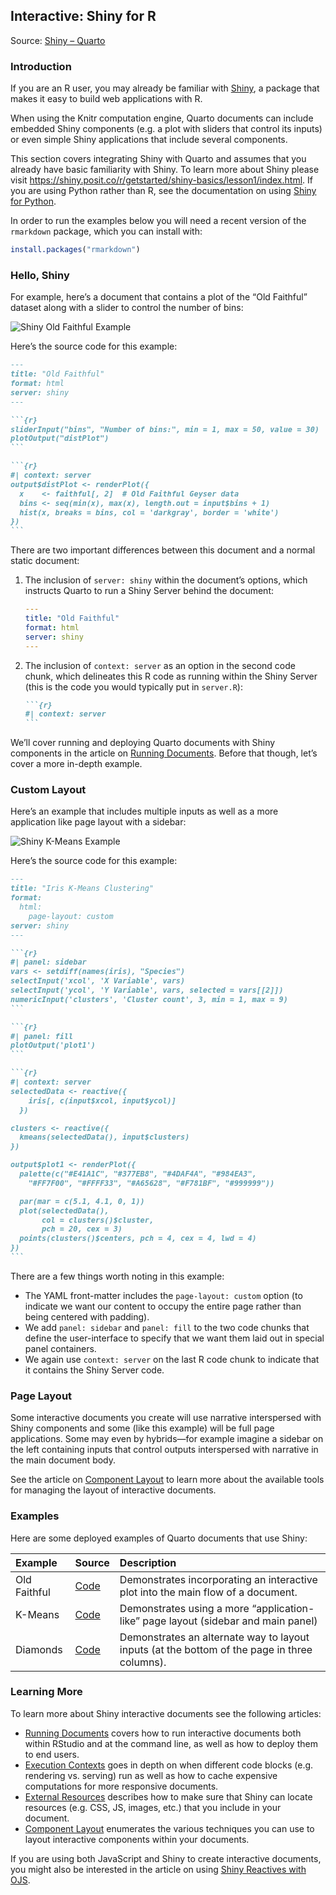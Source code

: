 ## Interactive: Shiny for R

Source: [Shiny – Quarto](https://quarto.org/docs/interactive/shiny-r/)

### Introduction

If you are an R user, you may already be familiar with [Shiny](https://shiny.posit.co/), a package that makes it easy to build web applications with R.

When using the Knitr computation engine, Quarto documents can include embedded Shiny components (e.g. a plot with sliders that control its inputs) or even simple Shiny applications that include several components.

This section covers integrating Shiny with Quarto and assumes that you already have basic familiarity with Shiny. To learn more about Shiny please visit <https://shiny.posit.co/r/getstarted/shiny-basics/lesson1/index.html>. If you are using Python rather than R, see the documentation on using [Shiny for Python](https://quarto.org/docs/interactive/shiny-python/).

In order to run the examples below you will need a recent version of the `rmarkdown` package, which you can install with:

```r
install.packages("rmarkdown")
```

### Hello, Shiny

For example, here’s a document that contains a plot of the “Old Faithful” dataset along with a slider to control the number of bins:

![Shiny Old Faithful Example](https://quarto.org/docs/interactive/images/shiny-faithful.png)

Here’s the source code for this example:

````markdown
---
title: "Old Faithful"
format: html
server: shiny
---

```{r}
sliderInput("bins", "Number of bins:", min = 1, max = 50, value = 30)
plotOutput("distPlot")
```

```{r}
#| context: server
output$distPlot <- renderPlot({
  x    <- faithful[, 2]  # Old Faithful Geyser data
  bins <- seq(min(x), max(x), length.out = input$bins + 1)
  hist(x, breaks = bins, col = 'darkgray', border = 'white')
})
```
````

There are two important differences between this document and a normal static document:

1.  The inclusion of `server: shiny` within the document’s options, which instructs Quarto to run a Shiny Server behind the document:
    ```yaml
    ---
    title: "Old Faithful"
    format: html
    server: shiny
    ---
    ```
2.  The inclusion of `context: server` as an option in the second code chunk, which delineates this R code as running within the Shiny Server (this is the code you would typically put in `server.R`):
    ````markdown
    ```{r}
    #| context: server
    ```
    ````

We’ll cover running and deploying Quarto documents with Shiny components in the article on [Running Documents](https://quarto.org/docs/interactive/shiny-r/running.html). Before that though, let’s cover a more in-depth example.

### Custom Layout

Here’s an example that includes multiple inputs as well as a more application like page layout with a sidebar:

![Shiny K-Means Example](https://quarto.org/docs/interactive/images/shiny-kmeans.png)

Here’s the source code for this example:

````markdown
---
title: "Iris K-Means Clustering"
format:
  html:
    page-layout: custom
server: shiny
---

```{r}
#| panel: sidebar
vars <- setdiff(names(iris), "Species")
selectInput('xcol', 'X Variable', vars)
selectInput('ycol', 'Y Variable', vars, selected = vars[[2]])
numericInput('clusters', 'Cluster count', 3, min = 1, max = 9)
```

```{r}
#| panel: fill
plotOutput('plot1')
```

```{r}
#| context: server
selectedData <- reactive({
    iris[, c(input$xcol, input$ycol)]
  })

clusters <- reactive({
  kmeans(selectedData(), input$clusters)
})

output$plot1 <- renderPlot({
  palette(c("#E41A1C", "#377EB8", "#4DAF4A", "#984EA3",
    "#FF7F00", "#FFFF33", "#A65628", "#F781BF", "#999999"))

  par(mar = c(5.1, 4.1, 0, 1))
  plot(selectedData(),
       col = clusters()$cluster,
       pch = 20, cex = 3)
  points(clusters()$centers, pch = 4, cex = 4, lwd = 4)
})
```
````

There are a few things worth noting in this example:

*   The YAML front-matter includes the `page-layout: custom` option (to indicate we want our content to occupy the entire page rather than being centered with padding).
*   We add `panel: sidebar` and `panel: fill` to the two code chunks that define the user-interface to specify that we want them laid out in special panel containers.
*   We again use `context: server` on the last R code chunk to indicate that it contains the Shiny Server code.

### Page Layout

Some interactive documents you create will use narrative interspersed with Shiny components and some (like this example) will be full page applications. Some may even by hybrids—for example imagine a sidebar on the left containing inputs that control outputs interspersed with narrative in the main document body.

See the article on [Component Layout](https://quarto.org/docs/interactive/layout.html) to learn more about the available tools for managing the layout of interactive documents.

### Examples

Here are some deployed examples of Quarto documents that use Shiny:

| Example      | Source                                                                   | Description                                                                          |
| :----------- | :----------------------------------------------------------------------- | :----------------------------------------------------------------------------------- |
| Old Faithful | [Code](https://github.com/quarto-dev/quarto-examples/tree/main/shiny-faithful) | Demonstrates incorporating an interactive plot into the main flow of a document.     |
| K-Means      | [Code](https://github.com/quarto-dev/quarto-examples/tree/main/shiny-kmeans)   | Demonstrates using a more “application-like” page layout (sidebar and main panel)    |
| Diamonds     | [Code](https://github.com/quarto-dev/quarto-examples/tree/main/shiny-diamonds) | Demonstrates an alternate way to layout inputs (at the bottom of the page in three columns). |

### Learning More

To learn more about Shiny interactive documents see the following articles:

*   [Running Documents](https://quarto.org/docs/interactive/shiny-r/running.html) covers how to run interactive documents both within RStudio and at the command line, as well as how to deploy them to end users.
*   [Execution Contexts](https://quarto.org/docs/interactive/shiny-r/execution.html) goes in depth on when different code blocks (e.g. rendering vs. serving) run as well as how to cache expensive computations for more responsive documents.
*   [External Resources](https://quarto.org/docs/interactive/shiny-r/resources.html) describes how to make sure that Shiny can locate resources (e.g. CSS, JS, images, etc.) that you include in your document.
*   [Component Layout](https://quarto.org/docs/interactive/layout.html) enumerates the various techniques you can use to layout interactive components within your documents.

If you are using both JavaScript and Shiny to create interactive documents, you might also be interested in the article on using [Shiny Reactives with OJS](https://quarto.org/docs/interactive/ojs/shiny.html).


